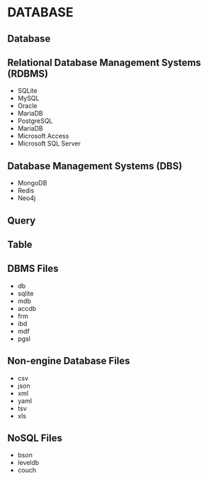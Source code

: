 # DATABASE

## Database

## Relational Database Management Systems (RDBMS)

- SQLite
- MySQL
- Oracle 
- MariaDB
- PostgreSQL
- MariaDB
- Microsoft Access
- Microsoft SQL Server

## Database Management Systems (DBS)

- MongoDB
- Redis
- Neo4j

## Query

## Table

## DBMS Files

- db
- sqlite
- mdb
- accdb
- frm
- ibd
- mdf
- pgsl

## Non-engine Database Files

- csv
- json
- xml
- yaml
- tsv
- xls

## NoSQL Files

- bson
- leveldb
- couch